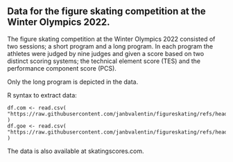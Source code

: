 ## Data for the figure skating competition at the Winter Olympics 2022.

The figure skating competition at the Winter Olympics 2022 consisted of two sessions; a short program and a long program. In each program the athletes were judged by nine judges and given a score based on two distinct scoring systems; the technical element score (TES) and the performance component score (PCS).

Only the long program is depicted in the data.

R syntax to extract data:
<pre class="r"><code>df.com &lt;- read.csv(
&quot;https://raw.githubusercontent.com/janbvalentin/figureskating/refs/heads/main/women_2022_long_com.csv&quot;
)
df.goe &lt;- read.csv(
&quot;https://raw.githubusercontent.com/janbvalentin/figureskating/refs/heads/main/women_2022_long_goe.csv&quot;
)</code></pre>
<p>The data is also available at skatingscores.com.</p>
